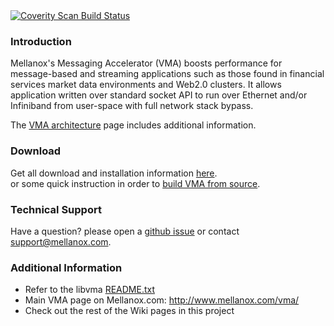 <a href="https://scan.coverity.com/projects/libvma">
  <img alt="Coverity Scan Build Status"
       src="https://scan.coverity.com/projects/8025/badge.svg"/>
</a>

### Introduction
Mellanox's Messaging Accelerator (VMA) boosts performance for message-based and streaming applications such as those found in financial services market data environments and Web2.0 clusters. It allows application written over standard socket API
to run over Ethernet and/or Infiniband from user-space with full network stack bypass. 
  
The [VMA architecture](https://github.com/Mellanox/libvma/wiki/Architecture) page includes additional information.  

### Download
Get all download and installation information [here](https://github.com/Mellanox/libvma/wiki/Downloads).  
or some quick instruction in order to [build VMA from source](https://github.com/Mellanox/libvma/wiki/Build-Instruction).  
  
### Technical Support
Have a question? please open a [github issue](https://github.com/Mellanox/libvma/issues) or contact support@mellanox.com.  

### Additional Information
* Refer to the libvma [README.txt](https://github.com/Mellanox/libvma/blob/master/README.txt)
* Main VMA page on Mellanox.com: http://www.mellanox.com/vma/
* Check out the rest of the Wiki pages in this project
